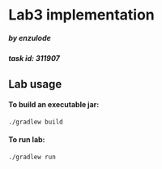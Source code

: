 # Lab3 implementation
##### by enzulode

##### task id: 311907


## Lab usage
#### To build an executable jar:
```shell
./gradlew build
```

#### To run lab:
```shell
./gradlew run
```
